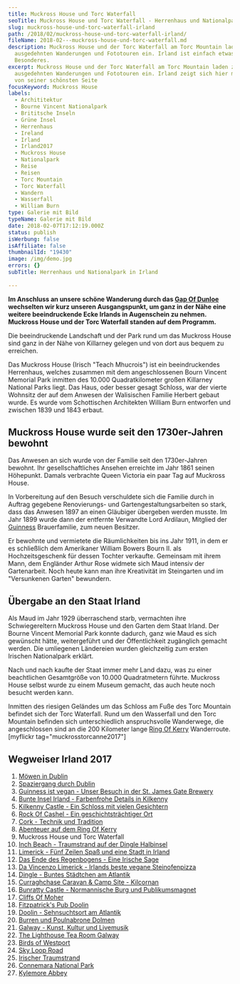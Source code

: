 ```yaml
---
title: Muckross House und Torc Waterfall
seoTitle: Muckross House und Torc Waterfall - Herrenhaus und Nationalpark
slug: muckross-house-und-torc-waterfall-irland
path: /2018/02/muckross-house-und-torc-waterfall-irland/
fileName: 2018-02---muckross-house-und-torc-waterfall.md
description: Muckross House und der Torc Waterfall am Torc Mountain laden zu
  ausgedehnten Wanderungen und Fototouren ein. Irland ist einfach etwas ganz
  Besonderes.
excerpt: Muckross House und der Torc Waterfall am Torc Mountain laden zu
  ausgedehnten Wanderungen und Fototouren ein. Irland zeigt sich hier mal wieder
  von seiner schönsten Seite
focusKeyword: Muckross House
labels:
  - Archititektur
  - Bourne Vincent Nationalpark
  - Brititsche Inseln
  - Grüne Insel
  - Herrenhaus
  - Ireland
  - Irland
  - Irland2017
  - Muckross House
  - Nationalpark
  - Reise
  - Reisen
  - Torc Mountain
  - Torc Waterfall
  - Wandern
  - Wasserfall
  - William Burn
type: Galerie mit Bild
typeName: Galerie mit Bild
date: 2018-02-07T17:12:19.000Z
status: publish
isWerbung: false
isAffiliate: false
thumbnailId: "19430"
image: /img/demo.jpg
errors: {}
subTitle: Herrenhaus und Nationalpark in Irland
  
---
```


**Im Anschluss an unsere schöne Wanderung durch das
[Gap Of Dunloe](/2018/01/gap-of-dunloe/) wechselten wir kurz unseren
Ausgangspunkt, um ganz in der Nähe eine weitere beeindruckende Ecke Irlands in
Augenschein zu nehmen. Muckross House und der Torc Waterfall standen auf dem
Programm.**

Die beeindruckende Landschaft und der Park rund um das Muckross House sind ganz
in der Nähe von Killarney gelegen und von dort aus bequem zu erreichen.

Das Muckross House (Irisch "Teach Mhucrois") ist ein beeindruckendes Herrenhaus,
welches zusammen mit dem angeschlossenen Bourn Vincent Memorial Park inmitten
des 10.000 Quadratkilometer großen Killarney National Parks liegt. Das Haus,
oder besser gesagt Schloss, war der vierte Wohnsitz der auf dem Anwesen der
Walisischen Familie Herbert gebaut wurde. Es wurde vom Schottischen Architekten
William Burn entworfen und zwischen 1839 und 1843 erbaut.

## Muckross House wurde seit den 1730er-Jahren bewohnt

Das Anwesen an sich wurde von der Familie seit den 1730er-Jahren bewohnt. Ihr
gesellschaftliches Ansehen erreichte im Jahr 1861 seinen Höhepunkt. Damals
verbrachte Queen Victoria ein paar Tag auf Muckross House.

In Vorbereitung auf den Besuch verschuldete sich die Familie durch in Auftrag
gegebene Renovierungs- und Gartengestaltungsarbeiten so stark, dass das Anwesen
1897 an einen Gläubiger übergeben werden musste. Im Jahr 1899 wurde dann der
entfernte Verwandte Lord Ardilaun, Mitglied der
[Guinness](/2017/10/guinness-ist-vegan-brauerei-besuch/) Brauerfamilie, zum
neuen Besitzer.

Er bewohnte und vermietete die Räumlichkeiten bis ins Jahr 1911, in dem er es
schließlich dem Amerikaner William Bowers Bourn II. als Hochzeitsgeschenk für
dessen Tochter verkaufte. Gemeinsam mit ihrem Mann, dem Engländer Arthur Rose
widmete sich Maud intensiv der Gartenarbeit. Noch heute kann man ihre
Kreativität im Steingarten und im "Versunkenen Garten" bewundern.

## Übergabe an den Staat Irland

Als Maud im Jahr 1929 überraschend starb, vermachten ihre Schwiegereltern
Muckross House und den Garten dem Staat Irland. Der Bourne Vincent Memorial Park
konnte dadurch, ganz wie Maud es sich gewünscht hätte, weitergeführt und der
Öffentlichkeit zugänglich gemacht werden. Die umliegenen Ländereien wurden
gleichzeitig zum ersten Irischen Nationalpark erklärt.

Nach und nach kaufte der Staat immer mehr Land dazu, was zu einer beachtlichen
Gesamtgröße von 10.000 Quadratmetern führte. Muckross House selbst wurde zu
einem Museum gemacht, das auch heute noch besucht werden kann.

Inmitten des riesigen Geländes um das Schloss am Fuße des Torc Mountain befindet
sich der Torc Waterfall. Rund um den Wasserfall und den Torc Mountain befinden
sich unterschiedlich anspruchsvolle Wanderwege, die angeschlossen sind an die
200 Kilometer lange [Ring Of Kerry](/2018/01/ring-of-kerry/) Wanderroute.
[myflickr tag="muckrosstorcanne2017"]

## Wegweiser Irland 2017

1.  [Möwen in Dublin](/2017/10/moewen-in-dublin/)
1.  [Spaziergang durch Dublin](/2017/10/kleiner-spaziergang-durch-dublin/)
1.  [Guinness ist vegan - Unser Besuch in der St. James Gate Brewery](/2017/10/guinness-ist-vegan-brauerei-besuch/)
1.  [Bunte Insel Irland - Farbenfrohe Details in Kilkenny](/2017/11/kilkenny-bunte-insel-irland/)
1.  [Kilkenny Castle - Ein Schloss mit vielen Gesichtern](/2017/11/kilkenny-castle/)
1.  [Rock Of Cashel - Ein geschichtsträchtiger Ort](/2017/11/rock-of-cashel/)
1.  [Cork - Technik und Tradition](/2017/12/cork/)
1.  [Abenteuer auf dem Ring Of Kerry](/2018/01/ring-of-kerry/)
1.  Muckross House und Torc Waterfall
1.  [Inch Beach - Traumstrand auf der Dingle Halbinsel](/2018/02/lieblingsstrand-inch-beach/)
1.  [Limerick - Fünf Zeilen Spaß und eine Stadt in Irland](/2018/02/limerick/)
1.  [Das Ende des Regenbogens - Eine Irische Sage](/2018/02/das-ende-des-regenbogens/)
1.  [Da Vincenzo Limerick - Irlands beste vegane Steinofenpizza](/2018/03/da-vincenzo-limerick/)
1.  [Dingle - Buntes Städtchen am Atlantik](/2018/03/dingle/)
1.  [Curraghchase Caravan &amp; Camp Site - Kilcornan](/2018/03/curraghchase-caravan-camp-site/)
1.  [Bunratty Castle - Normannische Burg und Publikumsmagnet](/2018/03/bunratty-castle/)
1.  [Cliffs Of Moher](/2018/04/cliffs-of-moher/)
1.  [Fitzpatrick's Pub Doolin](/2018/04/fitzpatricks-pub-doolin/)
1.  [Doolin - Sehnsuchtsort am Atlantik](/2018/04/doolin/)
1.  [Burren und Poulnabrone Dolmen](/2018/04/poulnabrone-dolmen-burren/)
1.  [Galway - Kunst, Kultur und Livemusik](/2018/04/galway/)
1.  [The Lighthouse Tea Room Galway](/2018/05/the-lighthouse-tea-room-galway/)
1.  [Birds of Westport](/2018/05/birds-of-westport/)
1.  [Sky Loop Road](/2018/05/sky-loop-road-clifden/)
1.  [Irischer Traumstrand](/2018/05/irischer-traumstrand/)
1.  [Connemara National Park](/2018/05/connemara-national-park/)
1.  [Kylemore Abbey](/2018/05/kylemore-abbey/)

  